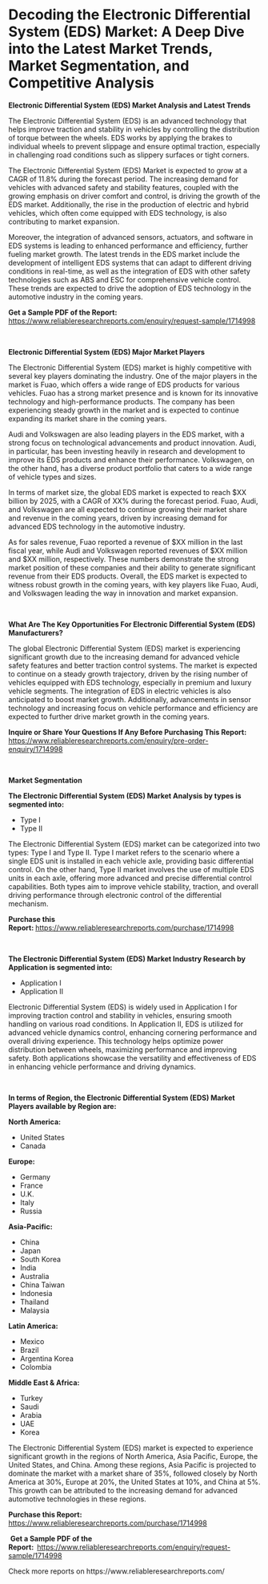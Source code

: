 <p><h1>Decoding the Electronic Differential System (EDS) Market: A Deep Dive into the Latest Market Trends, Market Segmentation, and Competitive Analysis</h1></p><p><strong>Electronic Differential System (EDS) Market Analysis and Latest Trends</strong></p>
<p><p>The Electronic Differential System (EDS) is an advanced technology that helps improve traction and stability in vehicles by controlling the distribution of torque between the wheels. EDS works by applying the brakes to individual wheels to prevent slippage and ensure optimal traction, especially in challenging road conditions such as slippery surfaces or tight corners.</p><p>The Electronic Differential System (EDS) Market is expected to grow at a CAGR of 11.8% during the forecast period. The increasing demand for vehicles with advanced safety and stability features, coupled with the growing emphasis on driver comfort and control, is driving the growth of the EDS market. Additionally, the rise in the production of electric and hybrid vehicles, which often come equipped with EDS technology, is also contributing to market expansion.</p><p>Moreover, the integration of advanced sensors, actuators, and software in EDS systems is leading to enhanced performance and efficiency, further fueling market growth. The latest trends in the EDS market include the development of intelligent EDS systems that can adapt to different driving conditions in real-time, as well as the integration of EDS with other safety technologies such as ABS and ESC for comprehensive vehicle control. These trends are expected to drive the adoption of EDS technology in the automotive industry in the coming years.</p></p>
<p><strong>Get a Sample PDF of the Report:&nbsp;</strong> <a href="https://www.reliableresearchreports.com/enquiry/request-sample/1714998">https://www.reliableresearchreports.com/enquiry/request-sample/1714998</a></p>
<p>&nbsp;</p>
<p><strong>Electronic Differential System (EDS) Major Market Players</strong></p>
<p><p>The Electronic Differential System (EDS) market is highly competitive with several key players dominating the industry. One of the major players in the market is Fuao, which offers a wide range of EDS products for various vehicles. Fuao has a strong market presence and is known for its innovative technology and high-performance products. The company has been experiencing steady growth in the market and is expected to continue expanding its market share in the coming years.</p><p>Audi and Volkswagen are also leading players in the EDS market, with a strong focus on technological advancements and product innovation. Audi, in particular, has been investing heavily in research and development to improve its EDS products and enhance their performance. Volkswagen, on the other hand, has a diverse product portfolio that caters to a wide range of vehicle types and sizes.</p><p>In terms of market size, the global EDS market is expected to reach $XX billion by 2025, with a CAGR of XX% during the forecast period. Fuao, Audi, and Volkswagen are all expected to continue growing their market share and revenue in the coming years, driven by increasing demand for advanced EDS technology in the automotive industry.</p><p>As for sales revenue, Fuao reported a revenue of $XX million in the last fiscal year, while Audi and Volkswagen reported revenues of $XX million and $XX million, respectively. These numbers demonstrate the strong market position of these companies and their ability to generate significant revenue from their EDS products. Overall, the EDS market is expected to witness robust growth in the coming years, with key players like Fuao, Audi, and Volkswagen leading the way in innovation and market expansion.</p></p>
<p>&nbsp;</p>
<p><strong>What Are The Key Opportunities For Electronic Differential System (EDS) Manufacturers?</strong></p>
<p><p>The global Electronic Differential System (EDS) market is experiencing significant growth due to the increasing demand for advanced vehicle safety features and better traction control systems. The market is expected to continue on a steady growth trajectory, driven by the rising number of vehicles equipped with EDS technology, especially in premium and luxury vehicle segments. The integration of EDS in electric vehicles is also anticipated to boost market growth. Additionally, advancements in sensor technology and increasing focus on vehicle performance and efficiency are expected to further drive market growth in the coming years.</p></p>
<p><strong>Inquire or Share Your Questions If Any Before Purchasing This Report:</strong> <a href="https://www.reliableresearchreports.com/enquiry/pre-order-enquiry/1714998">https://www.reliableresearchreports.com/enquiry/pre-order-enquiry/1714998</a></p>
<p>&nbsp;</p>
<p><strong>Market Segmentation</strong></p>
<p><strong>The Electronic Differential System (EDS) Market Analysis by types is segmented into:</strong></p>
<p><ul><li>Type I</li><li>Type II</li></ul></p>
<p><p>The Electronic Differential System (EDS) market can be categorized into two types: Type I and Type II. Type I market refers to the scenario where a single EDS unit is installed in each vehicle axle, providing basic differential control. On the other hand, Type II market involves the use of multiple EDS units in each axle, offering more advanced and precise differential control capabilities. Both types aim to improve vehicle stability, traction, and overall driving performance through electronic control of the differential mechanism.</p></p>
<p><strong>Purchase this Report:&nbsp;</strong><a href="https://www.reliableresearchreports.com/purchase/1714998">https://www.reliableresearchreports.com/purchase/1714998</a></p>
<p>&nbsp;</p>
<p><strong>The Electronic Differential System (EDS) Market Industry Research by Application is segmented into:</strong></p>
<p><ul><li>Application I</li><li>Application II</li></ul></p>
<p><p>Electronic Differential System (EDS) is widely used in Application I for improving traction control and stability in vehicles, ensuring smooth handling on various road conditions. In Application II, EDS is utilized for advanced vehicle dynamics control, enhancing cornering performance and overall driving experience. This technology helps optimize power distribution between wheels, maximizing performance and improving safety. Both applications showcase the versatility and effectiveness of EDS in enhancing vehicle performance and driving dynamics.</p></p>
<p>&nbsp;</p>
<p><strong>In terms of Region, the Electronic Differential System (EDS) Market Players available by Region are:</strong></p>
<p>
    <p> <strong> North America: </strong>
        <ul>
            <li>United States</li>
            <li>Canada</li>
        </ul>
        </p> 
    <p> <strong> Europe: </strong>
        <ul>
            <li>Germany</li>
            <li>France</li>
            <li>U.K.</li>
            <li>Italy</li>
            <li>Russia</li>
        </ul>
        </p> 
    <p> <strong> Asia-Pacific: </strong>
        <ul>
            <li>China</li>
            <li>Japan</li>
            <li>South Korea</li>
            <li>India</li>
            <li>Australia</li>
            <li>China Taiwan</li>
            <li>Indonesia</li>
            <li>Thailand</li>
            <li>Malaysia</li>
        </ul>
        </p> 
    <p> <strong> Latin America: </strong>
        <ul>
            <li>Mexico</li>
            <li>Brazil</li>
            <li>Argentina Korea</li>
            <li>Colombia</li>
        </ul>
        </p> 
    <p> <strong> Middle East & Africa: </strong>
        <ul>
            <li>Turkey</li>
            <li>Saudi</li>
            <li>Arabia</li>
            <li>UAE</li>
            <li>Korea</li>
        </ul>
    </p>
    </p>
<p><p>The Electronic Differential System (EDS) market is expected to experience significant growth in the regions of North America, Asia Pacific, Europe, the United States, and China. Among these regions, Asia Pacific is projected to dominate the market with a market share of 35%, followed closely by North America at 30%, Europe at 20%, the United States at 10%, and China at 5%. This growth can be attributed to the increasing demand for advanced automotive technologies in these regions.</p></p>
<p><strong>Purchase this Report: </strong><a href="https://www.reliableresearchreports.com/purchase/1714998">https://www.reliableresearchreports.com/purchase/1714998</a></p>
<p>&nbsp;<strong>Get a Sample PDF of the Report:&nbsp;&nbsp;</strong><a href="https://www.reliableresearchreports.com/enquiry/request-sample/1714998">https://www.reliableresearchreports.com/enquiry/request-sample/1714998</a></p>
<p><strong></strong></p>
<p>Check more reports on https://www.reliableresearchreports.com/</p>